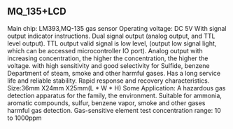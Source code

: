 MQ_135+LCD
---------------------------

Main chip: LM393,MQ-135 gas sensor
Operating voltage: DC 5V
With signal output indicator instructions.
Dual signal output (analog output, and TTL level output).
TTL output valid signal is low level, (output low signal light, which can be accessed microcontroller IO port).
Analog output with increasing concentration, the higher the concentration, the higher the voltage.
with high sensitivity and good selectivity for Sulfide, benzene Department of steam, smoke and other harmful gases.
Has a long service life and reliable stability.
Rapid response and recovery characteristics.
Size:36mm X24mm X25mm(L * W * H)
Some Application: A hazardous gas detection apparatus for the family, the environment. Suitable for ammonia, aromatic compounds, sulfur, benzene vapor, smoke and other gases harmful gas detection. Gas-sensitive element test concentration range: 10 to 1000ppm
